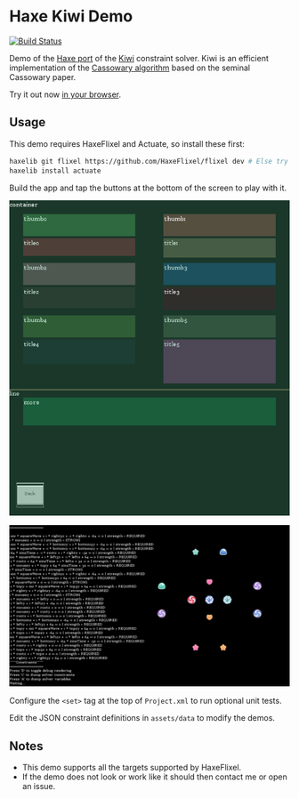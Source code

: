 # Haxe Kiwi Demo

[![Build Status](https://img.shields.io/travis/Tw1ddle/haxe-kiwi-demo.svg?style=flat-square)](https://travis-ci.org/Tw1ddle/haxe-kiwi-demo)

Demo of the [Haxe port](https://github.com/Tw1ddle/haxe-kiwi) of the [Kiwi](https://github.com/nucleic/kiwi) constraint solver. Kiwi is an efficient implementation of the [Cassowary algorithm](http://constraints.cs.washington.edu/cassowary/) based on the seminal Cassowary paper.
	
Try it out now [in your browser](http://tw1ddle.github.io/haxe-kiwi-demo/).

## Usage

This demo requires HaxeFlixel and Actuate, so install these first:
```bash
haxelib git flixel https://github.com/HaxeFlixel/flixel dev # Else try stable branch of HaxeFlixel: haxelib install flixel
haxelib install actuate
```

Build the app and tap the buttons at the bottom of the screen to play with it.

![](screenshots/layout_demo.png?raw=true)

![](screenshots/equalities_demo.png?raw=true)

Configure the ```<set>``` tag at the top of ```Project.xml``` to run optional unit tests.

Edit the JSON constraint definitions in ```assets/data``` to modify the demos.

## Notes
* This demo supports all the targets supported by HaxeFlixel.
* If the demo does not look or work like it should then contact me or open an issue.